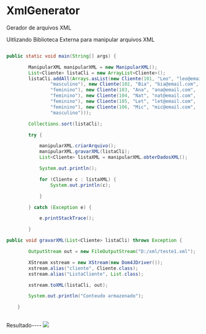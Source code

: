 XmlGenerator
============

Gerador de arquivos XML


Uitlizando Biblioteca Externa para manipular arquivos XML

````Java

public static void main(String[] args) {

		ManipularXML manipularXML = new ManipularXML();
		List<Cliente> listaCli = new ArrayList<Cliente>();
		listaCli.addAll(Arrays.asList(new Cliente(101, "Leo", "leo@email.com",
				"masculino"), new Cliente(102, "Bia", "bia@email.com",
				"feminino"), new Cliente(103, "Ana", "ana@email.com",
				"feminino"), new Cliente(104, "Nat", "nat@email.com",
				"feminino"), new Cliente(105, "Let", "let@email.com",
				"feminino"), new Cliente(106, "Mic", "mic@email.com",
				"masculino")));

		Collections.sort(listaCli);

		try {

			manipularXML.criarArquivo();
			manipularXML.gravarXML(listaCli);
			List<Cliente> listaXML = manipularXML.obterDadosXML();

			System.out.println();

			for (Cliente c : listaXML) {
				System.out.println(c);

			}

		} catch (Exception e) {

			e.printStackTrace();

		}
````
````Java
public void gravarXML(List<Cliente> listaCli) throws Exception {

		OutputStream out = new FileOutputStream("D:/xml/teste1.xml");

		XStream xstream = new XStream(new Dom4JDriver());
		xstream.alias("cliente", Cliente.class);
		xstream.alias("ListaCliente", List.class);

		xstream.toXML(listaCli, out);

		System.out.println("Conteudo armazenado");

	}
	
````

Resultado----
![](http://marcosjunior.hol.es/git/img/xml_generator_1.0_tela.png)
